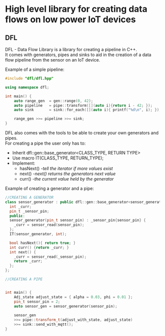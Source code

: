 # High level library for creating data flows on low power IoT devices
## DFL
DFL - Data Flow Library is a library for creating a pipeline in C++.  
It comes with generators, pipes and sinks to aid in the creation of a data flow pipeline from the sensor on an IoT device.  

Example of a simple pipeline:  
```cpp
#include "dfl/dfl.hpp"

using namespace dfl;

int main() {
    auto range_gen  = gen::range(0, 42);
    auto pipeline   = pipe::transform([](auto i){return i - 42; });
    auto sink       = sink::for_each([](auto i){ printf("%d\n", i); });

    range_gen >>= pipeline >>= sink;
}
```

DFL also comes with the tools to be able to create your own generators and pipes.  
For creating a pipe the user only has to:  
* Inherit dfl::gen::base_generator<CLASS_TYPE, RETURN TYPE>
* Use macro IT(CLASS_TYPE, RETURN_TYPE);
* Implement:
    - hasNext() *-tell the iterator if more values exist*
    - next()    *-next() returns the generators next value*
    - curr()    *-the current value held by the generator*


Example of creating a generator and a pipe:
```cpp
//CREATING A GENERATOR
class sensor_generator : public dfl::gen::base_generator<sensor_generator, int> {
  int _curr;
  pin_t _sensor_pin;
  public:
  sensor_generator(pin_t sensor_pin) : _sensor_pin{sensor_pin} {
    _curr = sensor_read(sensor_pin);
  };
  IT(sensor_generator, int);

  bool hasNext(){ return true; }
  int curr() {return _curr; }
  int next() {
    _curr = sensor_read(_sensor_pin);
    return _curr;
  };
};

//CREATING A PIPE


int main() {
    Adj_state adjust_state = { alpha = 0.03, phi = 0.01 };
    pin_t sensor_pin = 2;
    auto sensor_gen = sensor_generator(sensor_pin);
    
    sensor_gen
    >>= pipe::transform_t(adjust_with_state, adjust_state)
    >>= sink::send_with_mqtt();
}
```
